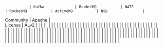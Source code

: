 
               | Kafka              | RabbitMQ           | NATS               | RocketMQ           | ActiveMQ           | NSQ                |
Community      | Apache |         
License | ALv2  |          |      |          |          |     |
               |                    |                    |                    |                    |                    |                    |
               |                    |                    |                    |                    |                    |                    |
               |                    |                    |                    |                    |                    |                    |
               |                    |                    |                    |                    |                    |                    |
               |                    |                    |                    |                    |                    |                    |
               |                    |                    |                    |                    |                    |                    |
               |                    |                    |                    |                    |                    |                    |
               |                    |                    |                    |                    |                    |                    |
               |                    |                    |                    |                    |                    |                    |
               |                    |                    |                    |                    |                    |                    |
               |                    |                    |                    |                    |                    |                    |
               |                    |                    |                    |                    |                    |                    |
               |                    |                    |                    |                    |                    |                    |
               |                    |                    |                    |                    |                    |                    |
               |                    |                    |                    |                    |                    |                    |
               |                    |                    |                    |                    |                    |                    |
               |                    |                    |                    |                    |                    |                    |
               |                    |                    |                    |                    |                    |                    |
               |                    |                    |                    |                    |                    |                    |
               |                    |                    |                    |                    |                    |                    |
               |                    |                    |                    |                    |                    |                    |
               |                    |                    |                    |                    |                    |                    |
               |                    |                    |                    |                    |                    |                    |
               |                    |                    |                    |                    |                    |                    |
               |                    |                    |                    |                    |                    |                    |
               |                    |                    |                    |                    |                    |                    |
               |                    |                    |                    |                    |                    |                    |
               |                    |                    |                    |                    |                    |                    |
               |                    |                    |                    |                    |                    |                    |
